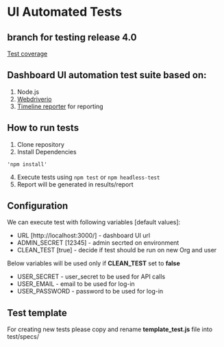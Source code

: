# UI Automated Tests

## branch for testing release 4.0
[Test coverage](coverage.md)

## Dashboard UI automation test suite based on:

1. Node.js
2. [Webdriverio](https://webdriver.io/)
3. [Timeline reporter](https://github.com/QualityOps/wdio-timeline-reporter) for reporting

## How to run tests
1. Clone repository
2. Install Dependencies
```
'npm install'
```
4. Execute tests using ```npm test``` or ```npm headless-test```
5. Report will be generated in results/report

## Configuration
We can execute test with following variables [default values]:
- URL [http://localhost:3000/] - dashboard UI url
- ADMIN_SECRET [12345] - admin secrted on environment
- CLEAN_TEST [true] - decide if test should be run on new Org and user

Below variables will be used only if __CLEAN_TEST__ set to **false**
- USER_SECRET - user_secret to be used for API calls
- USER_EMAIL - email to be used for log-in
- USER_PASSWORD - password to be used for log-in

## Test template
For creating new tests please copy and rename **template_test.js** file into test/specs/
